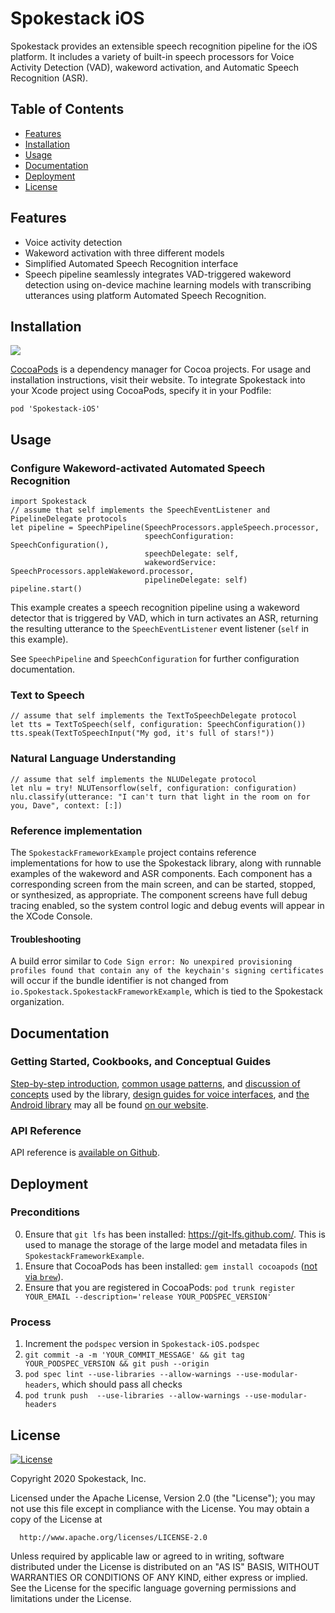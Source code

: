 # Spokestack iOS

Spokestack provides an extensible speech recognition pipeline for the iOS
platform. It includes a variety of built-in speech processors for Voice
Activity Detection (VAD), wakeword activation, and Automatic Speech Recognition (ASR).

<!--ts-->
## Table of Contents
* [Features](#features)
* [Installation](#installation)
* [Usage](#usage)
* [Documentation](#Documentation)
* [Deployment](#Deployment)
* [License](#license)
<!--te-->

## Features

  - Voice activity detection
  - Wakeword activation with three different models
  - Simplified Automated Speech Recognition interface
  - Speech pipeline seamlessly integrates VAD-triggered wakeword detection using on-device machine learning models with transcribing utterances using platform Automated Speech Recognition.

## Installation
[![](https://img.shields.io/cocoapods/v/Spokestack-iOS.svg)](https://cocoapods.org/pods/Spokestack-iOS)

[CocoaPods](https://cocoapods.org) is a dependency manager for Cocoa projects. For usage and installation instructions, visit their website. To integrate Spokestack into your Xcode project using CocoaPods, specify it in your Podfile:

`pod 'Spokestack-iOS'`

## Usage

### Configure Wakeword-activated Automated Speech Recognition

 ```
 import Spokestack
 // assume that self implements the SpeechEventListener and PipelineDelegate protocols
 let pipeline = SpeechPipeline(SpeechProcessors.appleSpeech.processor,
                               speechConfiguration: SpeechConfiguration(),
                               speechDelegate: self,
                               wakewordService: SpeechProcessors.appleWakeword.processor,
                               pipelineDelegate: self)
 pipeline.start()
 ```

This example creates a speech recognition pipeline using a wakeword detector that is triggered by VAD, which in turn activates an ASR, returning the resulting utterance to the `SpeechEventListener` event listener (`self` in this example).

See `SpeechPipeline` and `SpeechConfiguration` for further configuration documentation.

### Text to Speech

```
// assume that self implements the TextToSpeechDelegate protocol
let tts = TextToSpeech(self, configuration: SpeechConfiguration())
tts.speak(TextToSpeechInput("My god, it's full of stars!"))
```

### Natural Language Understanding

```
// assume that self implements the NLUDelegate protocol
let nlu = try! NLUTensorflow(self, configuration: configuration)
nlu.classify(utterance: "I can't turn that light in the room on for you, Dave", context: [:])
```

### Reference implementation

The `SpokestackFrameworkExample` project contains reference implementations for how to use the Spokestack library, along with runnable examples of the wakeword and ASR components. Each component has a corresponding screen from the main screen, and can be started, stopped, or synthesized, as appropriate. The component screens have full debug tracing enabled, so the system control logic and debug events will appear in the XCode Console.

#### Troubleshooting

A build error similar to `Code Sign error: No unexpired provisioning profiles found that contain any of the keychain's signing certificates` will occur if the bundle identifier is not changed from `io.Spokestack.SpokestackFrameworkExample`, which is tied to the Spokestack organization. 

## Documentation

### Getting Started, Cookbooks, and Conceptual Guides

[Step-by-step introduction](https://spokestack.io/docs/iOS/getting-started), [common usage patterns](https://spokestack.io/docs/iOS/cookbook), and [discussion of concepts](https://spokestack.io/docs/Concepts/pipeline-configuration) used by the library, [design guides for voice interfaces](https://spokestack.io/docs/Design/getting-started), and [the Android library](https://spokestack.io/docs/Android/getting-started) may all be found [on our website](https://spokestack.io/docs).

### API Reference

API reference is [available on Github](https://spokestack.github.io/spokestack-ios/index.html).

## Deployment

### Preconditions

  0. Ensure that `git lfs` has been installed: https://git-lfs.github.com/. This is used to manage the storage of the large model and metadata files in `SpokestackFrameworkExample`.
  1. Ensure that CocoaPods has been installed: `gem install cocoapods` ([not via `brew`](https://github.com/CocoaPods/CocoaPods/issues/8955)).
  2. Ensure that you are registered in CocoaPods: `pod trunk register YOUR_EMAIL --description='release YOUR_PODSPEC_VERSION'`

### Process
  1. Increment the `podspec` version in `Spokestack-iOS.podspec`
  2. `git commit -a -m 'YOUR_COMMIT_MESSAGE' && git tag YOUR_PODSPEC_VERSION && git push --origin`
  3. `pod spec lint --use-libraries --allow-warnings --use-modular-headers`, which should pass all checks 
  4. `pod trunk push  --use-libraries --allow-warnings --use-modular-headers`

## License
[![License](https://img.shields.io/badge/License-Apache%202.0-green.svg)](https://opensource.org/licenses/Apache-2.0)

Copyright 2020 Spokestack, Inc.

  Licensed under the Apache License, Version 2.0 (the "License");
  you may not use this file except in compliance with the License.
  You may obtain a copy of the License at

      http://www.apache.org/licenses/LICENSE-2.0

  Unless required by applicable law or agreed to in writing, software
  distributed under the License is distributed on an "AS IS" BASIS,
  WITHOUT WARRANTIES OR CONDITIONS OF ANY KIND, either express or implied.
  See the License for the specific language governing permissions and
  limitations under the License.
